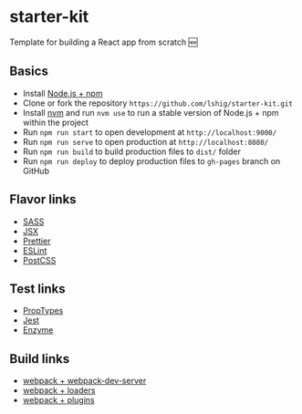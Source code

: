 # starter-kit

Template for building a React app from scratch :new:

## Basics

- Install [Node.js + npm](https://nodejs.org/en/)
- Clone or fork the repository `https://github.com/lshig/starter-kit.git`
- Install [nvm](https://github.com/nvm-sh/nvm) and run `nvm use` to run a stable version of Node.js + npm within the project
- Run `npm run start` to open development at `http://localhost:9000/`
- Run `npm run serve` to open production at `http://localhost:8080/`
- Run `npm run build` to build production files to `dist/` folder
- Run `npm run deploy` to deploy production files to `gh-pages` branch on GitHub

## Flavor links

- [SASS](https://sass-lang.com/guide)
- [JSX](https://reactjs.org/docs/introducing-jsx.html)
- [Prettier](https://prettier.io/)
- [ESLint](https://eslint.org/)
- [PostCSS](https://postcss.org/)

## Test links

- [PropTypes](https://www.npmjs.com/package/prop-types)
- [Jest](https://facebook.github.io/jest/docs/api.html)
- [Enzyme](http://airbnb.io/enzyme/docs/api/index.html)

## Build links

- [webpack + webpack-dev-server](https://webpack.js.org/configuration/dev-server/#devserver)
- [webpack + loaders](https://webpack.js.org/loaders/)
- [webpack + plugins](https://webpack.js.org/plugins/)
